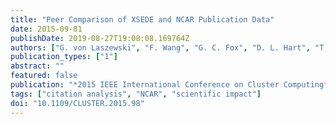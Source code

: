 ```yaml
---
title: "Peer Comparison of XSEDE and NCAR Publication Data"
date: 2015-09-01
publishDate: 2019-08-27T19:08:08.169764Z
authors: ["G. von Laszewski", "F. Wang", "G. C. Fox", "D. L. Hart", "T. R. Furlani", "R. L. DeLeon", "S. M. Gallo"]
publication_types: ["1"]
abstract: ""
featured: false
publication: "*2015 IEEE International Conference on Cluster Computing*"
tags: ["citation analysis", "NCAR", "scientific impact"]
doi: "10.1109/CLUSTER.2015.98"
---
```


